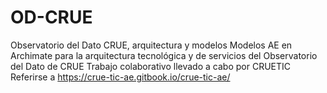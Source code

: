 # OD-CRUE
Observatorio del Dato CRUE, arquitectura y modelos
Modelos AE en Archimate para la arquitectura tecnológica y de servicios del Observatorio del Dato de CRUE
Trabajo colaborativo llevado a cabo por CRUETIC
Referirse a https://crue-tic-ae.gitbook.io/crue-tic-ae/  
